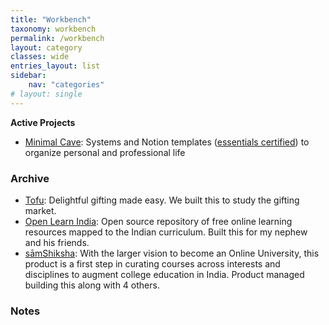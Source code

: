```yaml
---
title: "Workbench"
taxonomy: workbench
permalink: /workbench
layout: category
classes: wide
entries_layout: list
sidebar:
    nav: "categories"
# layout: single
---
```

**Active Projects**
- [Minimal Cave](https://minimalcave.com): Systems and Notion templates ([essentials certified](https://www.credly.com/badges/2c5dc1a6-b112-4d4d-949b-050e717bbbb9/public_url)) to organize personal and professional life
<!-- [![notion-essentials-badge]({{ site.url }}{{ site.baseurl }}/assets/images/mc-logos/notion-essentials-badge.png)](https://www.credly.com/badges/2c5dc1a6-b112-4d4d-949b-050e717bbbb9/public_url) -->

### Archive
- [Tofu](https://ontofu.com/): Delightful gifting made easy. We built this to study the gifting market.
- [Open Learn India](https://anilgeorge.blog/openlearnindia): Open source repository of free online learning resources mapped to the Indian curriculum. Built this for my nephew and his friends.
- [sāmShiksha](https://samshiksha.gov.in): With the larger vision to become an Online University, this product is a first step in curating courses across interests and disciplines to augment college education in India. Product managed building this along with 4 others.

### Notes